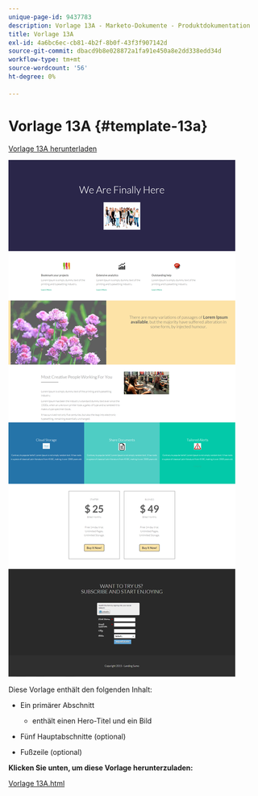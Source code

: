 ```yaml
---
unique-page-id: 9437783
description: Vorlage 13A - Marketo-Dokumente - Produktdokumentation
title: Vorlage 13A
exl-id: 4a6bc6ec-cb81-4b2f-8b0f-43f3f907142d
source-git-commit: dbacd9b8e028872a1fa91e450a8e2dd338edd34d
workflow-type: tm+mt
source-wordcount: '56'
ht-degree: 0%

---
```


# Vorlage 13A {#template-13a}

[Vorlage 13A herunterladen](https://experienceleague.adobe.com/landing/marketo/lp-templates/template-13a.html)

![](assets/image2015-8-11-10-3a15-3a39.png)

Diese Vorlage enthält den folgenden Inhalt:

* Ein primärer Abschnitt

   * enthält einen Hero-Titel und ein Bild

* Fünf Hauptabschnitte (optional)
* Fußzeile (optional)

**Klicken Sie unten, um diese Vorlage herunterzuladen:**

[Vorlage 13A.html](https://experienceleague.adobe.com/landing/marketo/lp-templates/template-13a.html)
